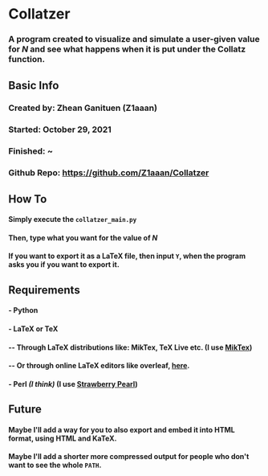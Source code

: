 # Collatzer
### **A program created to visualize and simulate a user-given value for *N* and see what happens when it is put under the Collatz function.**
## **Basic Info**
### Created by: Zhean Ganituen (Z1aaan)
### Started: October 29, 2021
### Finished: ~
### Github Repo: https://github.com/Z1aaan/Collatzer

## **How To**
#### Simply execute the `collatzer_main.py`
#### Then, type what you want for the value of *N*
#### If you want to export it as a LaTeX file, then input `Y`, when the program asks you if you want to export it. 

## **Requirements**
#### - Python
#### - LaTeX or TeX 
#### -- Through LaTeX distributions like: MikTex, TeX Live etc. (I use [MikTex](https://miktex.org/))
#### -- Or through online LaTeX editors like overleaf, [here](https://www.overleaf.com/).
#### - Perl *(I think)* (I use [Strawberry Pearl](https://strawberryperl.com/)) 

## Future
#### Maybe I'll add a way for you to also export and embed it into HTML format, using HTML and KaTeX.
#### Maybe I'll add a shorter more compressed output for people who don't want to see the whole `PATH`.